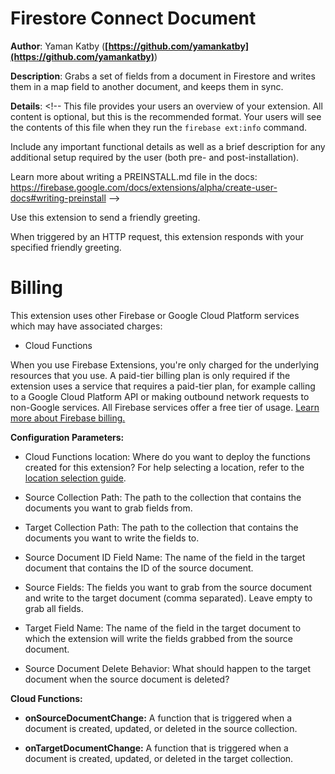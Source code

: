 # Firestore Connect Document

**Author**: Yaman Katby (**[https://github.com/yamankatby](https://github.com/yamankatby)**)

**Description**: Grabs a set of fields from a document in Firestore and writes them in a map field to another document, and keeps them in sync.



**Details**: <!-- 
This file provides your users an overview of your extension. All content is optional, but this is the recommended format. Your users will see the contents of this file when they run the `firebase ext:info` command.

Include any important functional details as well as a brief description for any additional setup required by the user (both pre- and post-installation).

Learn more about writing a PREINSTALL.md file in the docs:
https://firebase.google.com/docs/extensions/alpha/create-user-docs#writing-preinstall
-->

Use this extension to send a friendly greeting.

When triggered by an HTTP request, this extension responds with your specified friendly greeting.

<!-- We recommend keeping the following section to explain how billing for Firebase Extensions works -->
# Billing

This extension uses other Firebase or Google Cloud Platform services which may have associated charges:

<!-- List all products the extension interacts with -->
- Cloud Functions

When you use Firebase Extensions, you're only charged for the underlying resources that you use. A paid-tier billing plan is only required if the extension uses a service that requires a paid-tier plan, for example calling to a Google Cloud Platform API or making outbound network requests to non-Google services. All Firebase services offer a free tier of usage. [Learn more about Firebase billing.](https://firebase.google.com/pricing)




**Configuration Parameters:**

* Cloud Functions location: Where do you want to deploy the functions created for this extension? For help selecting a location, refer to the [location selection guide](https://firebase.google.com/docs/functions/locations).

* Source Collection Path: The path to the collection that contains the documents you want to grab fields from.

* Target Collection Path: The path to the collection that contains the documents you want to write the fields to.

* Source Document ID Field Name: The name of the field in the target document that contains the ID of the source document.

* Source Fields: The fields you want to grab from the source document and write to the target document (comma separated). Leave empty to grab all fields.

* Target Field Name: The name of the field in the target document to which the extension will write the fields grabbed from the source document.

* Source Document Delete Behavior: What should happen to the target document when the source document is deleted?



**Cloud Functions:**

* **onSourceDocumentChange:** A function that is triggered when a document is created, updated, or deleted in the source collection.

* **onTargetDocumentChange:** A function that is triggered when a document is created, updated, or deleted in the target collection.
